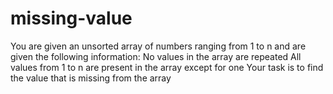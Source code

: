 # missing-value
You are given an unsorted array of numbers ranging from 1 to n and are given the following information:
No values in the array are repeated
All values from 1 to n are present in the array except for one
Your task is to find the value that is missing from the array
